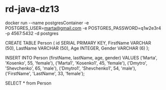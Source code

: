 # rd-java-dz13
docker run --name postgresContainer -e POSTGRES_USER=marta@gmail.com -e POSTGRES_PASSWORD=q1w2e3r4 -p 4567:5432 -d postgres

CREATE TABLE Person ( 
id SERIAL PRIMARY KEY, FirstName VARCHAR (50), LastName VARCHAR (50), Age INTEGER, Gender VARCHAR (6) );

INSERT INTO Person (firstName, lastName, age, gender) 
VALUES ('Marta', 'Kosenko', 55, 'female'),
('Marta1', 'Kosenko1', 45, 'female'),
('Dmytro', 'Shevchenko', 65, 'male'),
('Dmytro1', 'Shevchenko1', 54, 'male'),
('FirstName', 'LastName', 33, 'female');

 SELECT * from Person